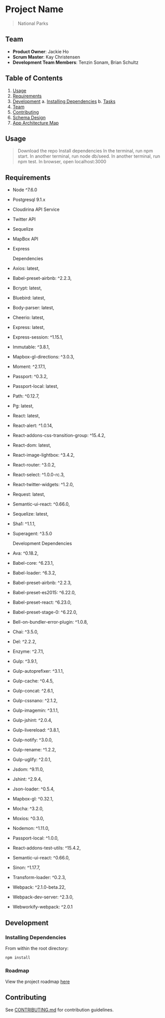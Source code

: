 # Project Name

> National Parks

## Team

  - __Product Owner__: Jackie Ho
  - __Scrum Master__: Kay Christensen
  - __Development Team Members__: Tenzin Sonam, Brian Schultz

## Table of Contents

1. [Usage](#Usage)
2. [Requirements](#requirements)
3. [Development](#development)
    a. [Installing Dependencies](#installing-dependencies)
    b. [Tasks](#tasks)
4. [Team](#team)
5. [Contributing](#contributing)
6. [Schema Design](./docs/schemaDesign.png)
7. [App Architecture Map](./docs/appArchitecture.png)


## Usage

> Download the repo
> Install dependencies
> In the terminal, run npm start.
> In another terminal, run node db/seed.
> In another terminal, run npm test.
> In browser, open localhost:3000

## Requirements

- Node ^7.6.0
- Postgresql 9.1.x
- Cloudirina API Service
- Twitter API
- Sequelize
- MapBox API
- Express

  Dependencies

- Axios: latest,
- Babel-preset-airbnb: ^2.2.3,
- Bcrypt: latest,
- Bluebird: latest,
- Body-parser: latest,
- Cheerio: latest,
- Express: latest,
- Express-session: ^1.15.1,
- Immutable: ^3.8.1,
- Mapbox-gl-directions: ^3.0.3,
- Moment: ^2.17.1,
- Passport: ^0.3.2,
- Passport-local: latest,
- Path: ^0.12.7,
- Pg: latest,
- React: latest,
- React-alert: ^1.0.14,
- React-addons-css-transition-group: ^15.4.2,
- React-dom: latest,
- React-image-lightbox: ^3.4.2,
- React-router: ^3.0.2,
- React-select: ^1.0.0-rc.3,
- React-twitter-widgets: ^1.2.0,
- Request: latest,
- Semantic-ui-react: ^0.66.0,
- Sequelize: latest,
- Sha1: ^1.1.1,
- Superagent: ^3.5.0


  Development Dependencies

- Ava: ^0.18.2,
- Babel-core: ^6.23.1,
- Babel-loader: ^6.3.2,
- Babel-preset-airbnb: ^2.2.3,
- Babel-preset-es2015: ^6.22.0,
- Babel-preset-react: ^6.23.0,
- Babel-preset-stage-0: ^6.22.0,
- Bell-on-bundler-error-plugin: ^1.0.8,
- Chai: ^3.5.0,
- Del: ^2.2.2,
- Enzyme: ^2.7.1,
- Gulp: ^3.9.1,
- Gulp-autoprefixer: ^3.1.1,
- Gulp-cache: ^0.4.5,
- Gulp-concat: ^2.6.1,
- Gulp-cssnano: ^2.1.2,
- Gulp-imagemin: ^3.1.1,
- Gulp-jshint: ^2.0.4,
- Gulp-livereload: ^3.8.1,
- Gulp-notify: ^3.0.0,
- Gulp-rename: ^1.2.2,
- Gulp-uglify: ^2.0.1,
- Jsdom: ^9.11.0,
- Jshint: ^2.9.4,
- Json-loader: ^0.5.4,
- Mapbox-gl: ^0.32.1,
- Mocha: ^3.2.0,
- Moxios: ^0.3.0,
- Nodemon: ^1.11.0,
- Passport-local: ^1.0.0,
- React-addons-test-utils: ^15.4.2,
- Semantic-ui-react: ^0.66.0,
- Sinon: ^1.17.7,
- Transform-loader: ^0.2.3,
- Webpack: ^2.1.0-beta.22,
- Webpack-dev-server: ^2.3.0,
- Webworkify-webpack: ^2.0.1


## Development

### Installing Dependencies

From within the root directory:

```sh
npm install

```

### Roadmap

View the project roadmap [here](https://github.com/TheRooted/parklands/issues)


## Contributing

See [CONTRIBUTING.md](_CONTRIBUTING.md) for contribution guidelines.
